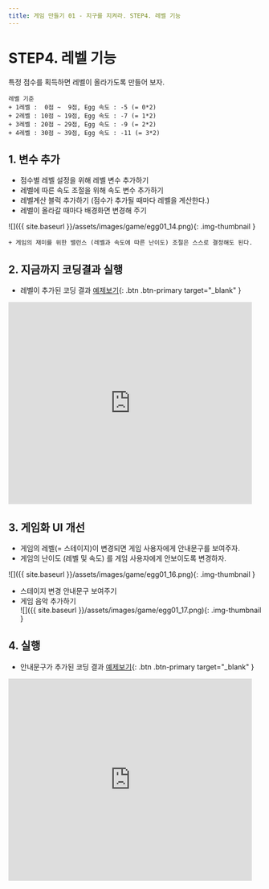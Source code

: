 ```yaml
---
title: 게임 만들기 01 - 지구를 지켜라. STEP4. 레벨 기능
---
```


# STEP4. 레벨 기능

특정 점수를 획득하면 레벨이 올라가도록 만들어 보자.
```
레벨 기준
+ 1레벨 :  0점 ~  9점, Egg 속도 : -5 (= 0*2)
+ 2레벨 : 10점 ~ 19점, Egg 속도 : -7 (= 1*2)
+ 3레벨 : 20점 ~ 29점, Egg 속도 : -9 (= 2*2)
+ 4레벨 : 30점 ~ 39점, Egg 속도 : -11 (= 3*2)
```

## 1. 변수 추가
+ 점수별 레벨 설정을 위해 레벨 변수 추가하기
+ 레벨에 따른 속도 조절을 위해 속도 변수 추가하기
+ 레벨계산 블럭 추가하기 (점수가 추가될 때마다 레벨을 계산한다.)
+ 레벨이 올라갈 때마다 배경화면 변경해 주기   

![]({{ site.baseurl }}/assets/images/game/egg01_14.png){: .img-thumbnail }

```
+ 게임의 재미를 위한 밸런스 (레벨과 속도에 따른 난이도) 조절은 스스로 결정해도 된다.    
```
## 2. 지금까지 코딩결과 실행
+ 레벨이 추가된 코딩 결과 [예제보기](https://scratch.mit.edu/projects/630074962/){: .btn .btn-primary target="_blank" }    

<iframe src="https://scratch.mit.edu/projects/630074962/embed" allowtransparency="true" width="485" height="402" frameborder="0" scrolling="no" allowfullscreen></iframe>


## 3. 게임화 UI 개선
+ 게임의 레벨(= 스테이지)이 변경되면 게임 사용자에게 안내문구를 보여주자.
+ 게임의 난이도 (레벨 및 속도) 를 게임 사용자에게 안보이도록 변경하자.

![]({{ site.baseurl }}/assets/images/game/egg01_16.png){: .img-thumbnail }    

+ 스테이지 변경 안내문구 보여주기
+ 게임 음악 추가하기    
![]({{ site.baseurl }}/assets/images/game/egg01_17.png){: .img-thumbnail }    

## 4. 실행
+ 안내문구가 추가된 코딩 결과 [예제보기](https://scratch.mit.edu/projects/633666587/){: .btn .btn-primary target="_blank" }    
<iframe src="https://scratch.mit.edu/projects/633666587/embed" allowtransparency="true" width="485" height="402" frameborder="0" scrolling="no" allowfullscreen></iframe>